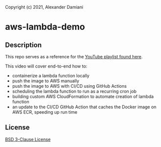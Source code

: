 Copyright (c) 2021, Alexander Damiani

# aws-lambda-demo

## Description
This repo serves as a reference for the [YouTube playlist found here](https://youtube.com/playlist?list=PL0dOL8Z7pG3L4hi2SLJqojxshXNtsJQ_r).

This video will cover end-to-end how to:

* containerize a lambda function locally
* push the image to AWS manually
* push the image to AWS with CI/CD using GitHub Actions
* scheduling the lambda function to run as a recurring cron job
* building custom AWS CloudFormation to automate creation of lambda function
* an update to the CI/CD GitHub Action that caches the Docker image on AWS ECR, speeding up run time

## License
[BSD 3-Clause License](https://github.com/alexanderdamiani/aws-lambda-demo/blob/main/LICENSE)
